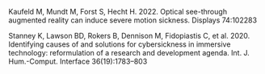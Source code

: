Kaufeld M, Mundt M, Forst S, Hecht H. 2022. Optical see-through augmented reality can induce severe motion sickness. Displays 74:102283

Stanney K, Lawson BD, Rokers B, Dennison M, Fidopiastis C, et al. 2020. Identifying causes of and solutions for cybersickness in immersive technology: reformulation of a research and development agenda. Int. J. Hum.-Comput. Interface 36(19):1783–803